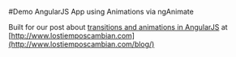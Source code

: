 #Demo AngularJS App using Animations via ngAnimate


Built for our post about [transitions and animations in AngularJS](http://www.lostiemposcambian.com/blog/javascript/animaciones-transiciones-angularjs/) at [http://www.lostiemposcambian.com](http://www.lostiemposcambian.com/blog/)




